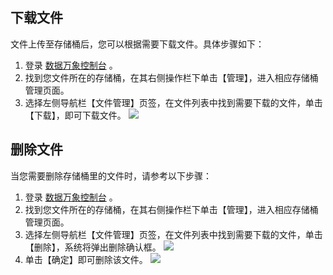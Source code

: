 ## 下载文件
文件上传至存储桶后，您可以根据需要下载文件。具体步骤如下：

1. 登录 [数据万象控制台](https://console.cloud.tencent.com/ci/bucket) 。
2. 找到您文件所在的存储桶，在其右侧操作栏下单击【管理】，进入相应存储桶管理页面。
3. 选择左侧导航栏【文件管理】页签，在文件列表中找到需要下载的文件，单击【下载】，即可下载文件。
![](https://main.qcloudimg.com/raw/79c98770a7705a7b69c9803e9bb8b842.png)

## 删除文件
当您需要删除存储桶里的文件时，请参考以下步骤：

1. 登录 [数据万象控制台](https://console.cloud.tencent.com/ci/bucket) 。
2. 找到您文件所在的存储桶，在其右侧操作栏下单击【管理】，进入相应存储桶管理页面。
3. 选择左侧导航栏【文件管理】页签，在文件列表中找到需要下载的文件，单击【删除】，系统将弹出删除确认框。
![](https://main.qcloudimg.com/raw/0dab445f2f9747cf8bcccd405a0102b2.png)
4. 单击【确定】即可删除该文件。
![](https://main.qcloudimg.com/raw/f22f8cd5a4ee0c5f8e48f63377074777.png)
